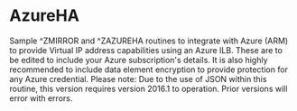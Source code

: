 # AzureHA
Sample ^ZMIRROR and ^ZAZUREHA routines to integrate with Azure (ARM) to provide Virtual IP address capabilities using an Azure ILB. 
These are to be edited to include your Azure subscription's details.
It is also highly recommended to include data element encryption to provide protection for any Azure credential.
Please note: Due to the use of JSON within this routine, this version requires version 2016.1 to operation.  Prior versions will error with <SYNTAX> errors.
